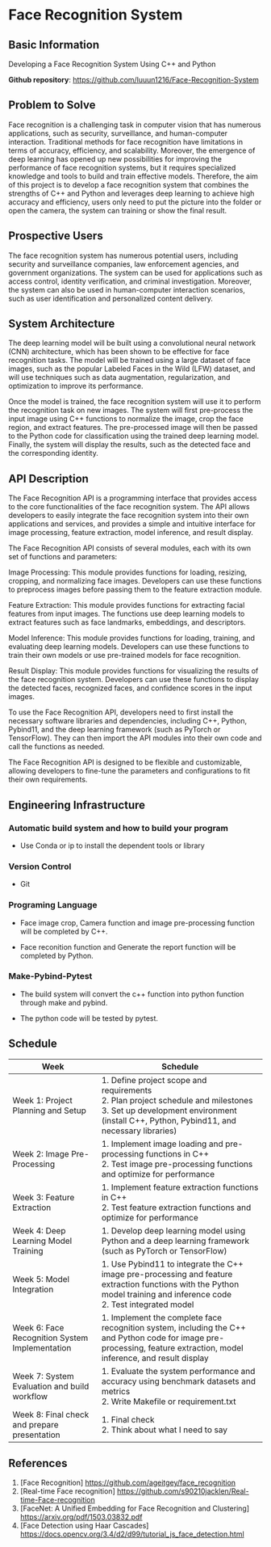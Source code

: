 Face Recognition System
===========================
## Basic Information
Developing a Face Recognition System Using C++ and Python

**Github repository**: https://github.com/luuun1216/Face-Recognition-System

## Problem to Solve

Face recognition is a challenging task in computer vision that has numerous applications, such as security, surveillance, and human-computer interaction. Traditional methods for face recognition have limitations in terms of accuracy, efficiency, and scalability. Moreover, the emergence of deep learning has opened up new possibilities for improving the performance of face recognition systems, but it requires specialized knowledge and tools to build and train effective models. Therefore, the aim of this project is to develop a face recognition system that combines the strengths of C++ and Python and leverages deep learning to achieve high accuracy and efficiency, users only need to put the picture into the folder or open the camera, the system can training or show the final result.

## Prospective Users

The face recognition system has numerous potential users, including security and surveillance companies, law enforcement agencies, and government organizations. The system can be used for applications such as access control, identity verification, and criminal investigation. Moreover, the system can also be used in human-computer interaction scenarios, such as user identification and personalized content delivery. 

## System Architecture
The deep learning model will be built using a convolutional neural network (CNN) architecture, which has been shown to be effective for face recognition tasks. The model will be trained using a large dataset of face images, such as the popular Labeled Faces in the Wild (LFW) dataset, and will use techniques such as data augmentation, regularization, and optimization to improve its performance.

Once the model is trained, the face recognition system will use it to perform the recognition task on new images. The system will first pre-process the input image using C++ functions to normalize the image, crop the face region, and extract features. The pre-processed image will then be passed to the Python code for classification using the trained deep learning model. Finally, the system will display the results, such as the detected face and the corresponding identity.


## API Description
The Face Recognition API is a programming interface that provides access to the core functionalities of the face recognition system. The API allows developers to easily integrate the face recognition system into their own applications and services, and provides a simple and intuitive interface for image processing, feature extraction, model inference, and result display.

The Face Recognition API consists of several modules, each with its own set of functions and parameters:

Image Processing: This module provides functions for loading, resizing, cropping, and normalizing face images. Developers can use these functions to preprocess images before passing them to the feature extraction module.

Feature Extraction: This module provides functions for extracting facial features from input images. The functions use deep learning models to extract features such as face landmarks, embeddings, and descriptors.

Model Inference: This module provides functions for loading, training, and evaluating deep learning models. Developers can use these functions to train their own models or use pre-trained models for face recognition.

Result Display: This module provides functions for visualizing the results of the face recognition system. Developers can use these functions to display the detected faces, recognized faces, and confidence scores in the input images.

To use the Face Recognition API, developers need to first install the necessary software libraries and dependencies, including C++, Python, Pybind11, and the deep learning framework (such as PyTorch or TensorFlow). They can then import the API modules into their own code and call the functions as needed.

The Face Recognition API is designed to be flexible and customizable, allowing developers to fine-tune the parameters and configurations to fit their own requirements.

## Engineering Infrastructure
### Automatic build system and how to build your program
- Use Conda or ip to install the dependent tools or library

### Version Control

- Git

### Programing Language

- Face image crop, Camera function and image pre-processing function will be completed by C++.

- Face reconition function and Generate the report function will be completed by Python.

### Make-Pybind-Pytest

- The build system will convert the c++ function into python function through make and pybind.

- The python code will be tested by pytest.


## Schedule

| Week | Schedule |                                                                                                     
| ------------- | ------------- |
| Week 1: Project Planning and Setup  | 1. Define project scope and requirements<br />2. Plan project schedule and milestones<br />3. Set up development environment (install C++, Python, Pybind11, and necessary libraries)<br /> |
| Week 2: Image Pre-Processing | 1. Implement image loading and pre-processing functions in C++<br />2. Test image pre-processing functions and optimize for performance<br />|
| Week 3: Feature Extraction | 1. Implement feature extraction functions in C++ <br />2. Test feature extraction functions and optimize for performance<br />|
| Week 4: Deep Learning Model Training | 1. Develop deep learning model using Python and a deep learning framework (such as PyTorch or TensorFlow) |
| Week 5: Model Integration | 1. Use Pybind11 to integrate the C++ image pre-processing and feature extraction functions with the Python model training and inference code<br />2. Test integrated model |
| Week 6: Face Recognition System Implementation |1. Implement the complete face recognition system, including the C++ and Python code for image pre-processing, feature extraction, model inference, and result display |
| Week 7: System Evaluation and build workflow | 1. Evaluate the system performance and accuracy using benchmark datasets and metrics<br />2. Write Makefile or requirement.txt |
| Week 8: Final check and prepare presentation  | 1. Final check<br /> 2. Think about what I need to say |

## References
1. [Face Recognition] https://github.com/ageitgey/face_recognition
2. [Real-time Face recognition] https://github.com/s90210jacklen/Real-time-Face-recognition
3. [FaceNet: A Unified Embedding for Face Recognition and Clustering] https://arxiv.org/pdf/1503.03832.pdf
4. [Face Detection using Haar Cascades] https://docs.opencv.org/3.4/d2/d99/tutorial_js_face_detection.html
